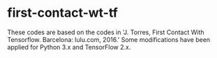 # first-contact-wt-tf

These codes are based on the codes in 'J. Torres, First Contact With Tensorflow. Barcelona: lulu.com, 2016.' Some modifications have been applied for Python 3.x and TensorFlow 2.x.

